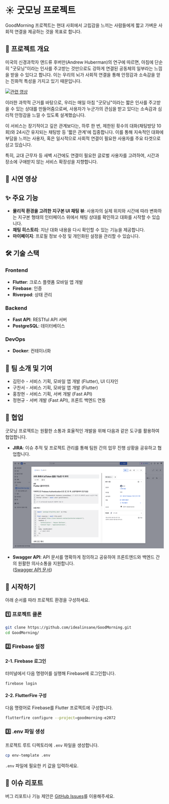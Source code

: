 # ☀️ 굿모닝 프로젝트
GoodMorning 프로젝트는 현대 사회에서 고립감을 느끼는 사람들에게 짧고 가벼운 사회적 연결을 제공하는 것을 목표로 합니다.

## 📖 프로젝트 개요

미국의 신경과학자 앤드류 후버만(Andrew Huberman)의 연구에 따르면, 아침에 단순히 "굿모닝"이라는 인사를 주고받는 것만으로도 강하게 연결된 공동체의 일부라는 느낌을 받을 수 있다고 합니다. 이는 우리의 뇌가 사회적 연결을 통해 안정감과 소속감을 얻는 진화적 특성을 가지고 있기 때문입니다.

[![관련 영상](https://img.youtube.com/vi/glWp9mnVDEk/0.jpg)](https://www.youtube.com/shorts/glWp9mnVDEk)

이러한 과학적 근거를 바탕으로, 우리는 매일 아침 "굿모닝"이라는 짧은 인사를 주고받을 수 있는 상대를 만들어줌으로써, 사용자가 누군가의 관심을 받고 있다는 소속감과 심리적 안정감을 느낄 수 있도록 설계했습니다.

이 서비스는 장기적이고 깊은 관계보다는, 하루 한 번, 제한된 횟수의 대화(채팅방당 10회)와 24시간 유지되는 채팅방 등 '짧은 관계'에 집중합니다.
이를 통해 지속적인 대화에 부담을 느끼는 사용자, 혹은 일시적으로 사회적 연결이 필요한 사용자를 주요 타겟으로 삼고 있습니다.

특히, 교대 근무자 등 새벽 시간에도 연결이 필요한 글로벌 사용자를 고려하여, 시간과 장소에 구애받지 않는 서비스 확장성을 지향합니다.

## 🎥 시연 영상



## ✨ 주요 기능

* **물리적 환경을 고려한 지구본 UI 채팅 뷰**: 사용자의 실제 위치와 시간에 따라 변화하는 지구본 형태의 인터페이스 위에서 채팅 상대를 확인하고 대화를 시작할 수 있습니다.
* **채팅 히스토리**: 지난 대화 내용을 다시 확인할 수 있는 기능을 제공합니다.
* **마이페이지**: 프로필 정보 수정 및 개인화된 설정을 관리할 수 있습니다.


## 🛠 기술 스택

### Frontend
* **Flutter**: 크로스 플랫폼 모바일 앱 개발
* **Firebase**: 인증
* **Riverpod**: 상태 관리

### Backend
* **Fast API**: RESTful API 서버
* **PostgreSQL**: 데이터베이스

### DevOps
* **Docker**: 컨테이너화

## 👥 팀 소개 및 기여

* 김민수 - 서비스 기획, 모바일 앱 개발 (Flutter), UI 디자인
* 구찬서 - 서비스 기획, 모바일 앱 개발 (Flutter)
* 홍창현 - 서비스 기획, 서버 개발 (Fast API)
* 정현규 - 서버 개발 (Fast API), 프론트 백엔드 연동

## 🤝 협업

굿모닝 프로젝트는 원활한 소통과 효율적인 개발을 위해 다음과 같은 도구를 활용하여 협업합니다.

*   **JIRA**: 이슈 추적 및 프로젝트 관리를 통해 팀원 간의 업무 진행 상황을 공유하고 협업합니다.

    ![JIRA 협업](docs/images/jira-collaboration.png)

*   **Swagger API**: API 문서를 명확하게 정의하고 공유하여 프론트엔드와 백엔드 간의 원활한 의사소통을 지원합니다.  
([Swagger API 문서](https://app.swaggerhub.com/apis-docs/MINSUKIM/goodmorning-api/25.05.02))

## 🚀 시작하기

아래 순서를 따라 프로젝트 환경을 구성하세요.

### 1️⃣ 프로젝트 클론

```bash
git clone https://github.com/idealinsane/GoodMorning.git
cd GoodMorning/
```

### 2️⃣ Firebase 설정

#### 2-1. Firebase 로그인

터미널에서 다음 명령어를 실행해 Firebase에 로그인합니다.

```bash
firebase login
```

#### 2-2. FlutterFire 구성

다음 명령어로 Firebase를 Flutter 프로젝트에 구성합니다.

```bash
flutterfire configure --project=goodmorning-e2072
```


### 3️⃣ .env 파일 생성

프로젝트 루트 디렉토리에 `.env` 파일을 생성합니다.

```bash
cp env-template .env
```

`.env` 파일에 필요한 키 값을 입력하세요.


## 🐛 이슈 리포트

버그 리포트나 기능 제안은 [GitHub Issues](https://github.com/idealinsane/GoodMorning/issues)를 이용해주세요.